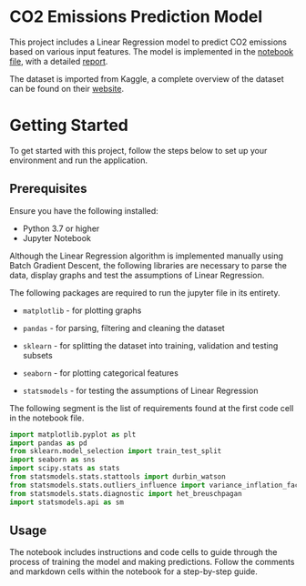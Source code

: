 # CO2 Emissions Prediction Model

This project includes a Linear Regression model to predict CO2 emissions based on various input features. The model is implemented in the [notebook file](https://github.com/timid-angel/co2-emissions-prediction-model/blob/master/Linear%20Regression.ipynb), with a detailed [report](https://github.com/timid-angel/co2-emissions-prediction-model/blob/master/Report.pdf).

The dataset is imported from Kaggle, a complete overview of the dataset can be found on their [website](https://www.kaggle.com/datasets/debajyotipodder/co2-emission-by-vehicles/data).

# Getting Started

To get started with this project, follow the steps below to set up your environment and run the application.

## Prerequisites

Ensure you have the following installed:
- Python 3.7 or higher
- Jupyter Notebook

Although the Linear Regression algorithm is implemented manually using Batch Gradient Descent, the following libraries are necessary to parse the data, display graphs and test the assumptions of Linear Regression.

The following packages are required to run the jupyter file in its entirety.

- `matplotlib` - for plotting graphs

- `pandas` - for parsing, filtering and cleaning the dataset

- `sklearn` - for splitting the dataset into training, validation and testing subsets

- `seaborn` - for plotting categorical features

- `statsmodels` - for testing the assumptions of Linear Regression


The following segment is the list of requirements found at the first code cell in the notebook file.

```py
import matplotlib.pyplot as plt
import pandas as pd
from sklearn.model_selection import train_test_split
import seaborn as sns
import scipy.stats as stats
from statsmodels.stats.stattools import durbin_watson
from statsmodels.stats.outliers_influence import variance_inflation_factor
from statsmodels.stats.diagnostic import het_breuschpagan
import statsmodels.api as sm
```

## Usage

The notebook includes instructions and code cells to guide through the process of training the model and making predictions. Follow the comments and markdown cells within the notebook for a step-by-step guide.
